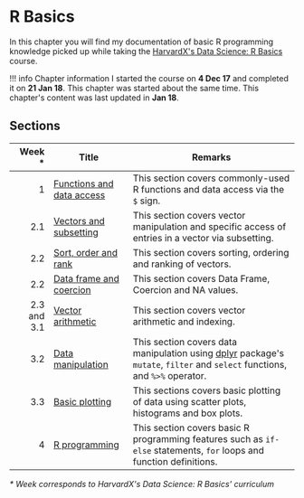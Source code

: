 # R Basics
In this chapter you will find my documentation of basic R programming knowledge picked up while taking the [HarvardX's Data Science: R Basics](https://courses.edx.org/courses/course-v1:HarvardX+PH125.1x+2T2017/course/) course.

!!! info Chapter information
    I started the course on **4 Dec 17** and completed it on **21 Jan 18**. This chapter was started about the same time. This chapter's content was last updated in **Jan 18**.

## Sections
Week * | Title | Remarks
--: | -- | --
1 | [Functions and data access](./functions/) | This section covers commonly-used R functions and data access via the `$` sign.
2.1 | [Vectors and subsetting](./vectors/) | This section covers vector manipulation and specific access of entries in a vector via subsetting.
2.2 | [Sort, order and rank](./vector-manipulation/) | This section covers sorting, ordering and ranking of vectors.
2.2 | [Data frame and coercion](./data-frame/) | This section covers Data Frame, Coercion and NA values.
2.3 and 3.1 | [Vector arithmetic](./vector-arithmetic/) | This section covers vector arithmetic and indexing.
3.2 | [Data manipulation](./data-manipulation/) | This section covers data manipulation using [dplyr](https://cran.r-project.org/web/packages/dplyr/README.html) package's `mutate`, `filter` and `select` functions, and `%>%` operator.
3.3 | [Basic plotting](./basic-plotting/) | This sections covers basic plotting of data using scatter plots, histograms and box plots.
4 | [R programming](./r-programming/) | This section covers basic R programming features such as `if-else` statements, `for` loops and function definitions.

_* Week corresponds to HarvardX's Data Science: R Basics' curriculum_
